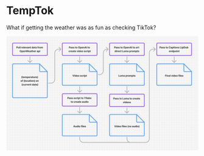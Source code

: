 # TempTok

What if getting the weather was as fun as checking TikTok?

![TempTok Demo](./public/Flow.png)